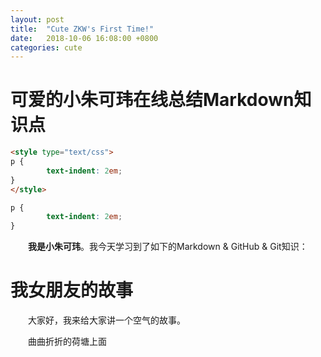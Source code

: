 ```yaml
---
layout: post
title:  "Cute ZKW's First Time!"
date:   2018-10-06 16:08:00 +0800
categories: cute
---
```

可爱的小朱可玮在线总结Markdown知识点
===

<style type="text/css">
p {
        text-indent: 2em;
}
</style>

```html
<style type="text/css">
p {
        text-indent: 2em;
}
</style>
```

```css
p {
        text-indent: 2em;
}
```

**我是小朱可玮**。我今天学习到了如下的Markdown & GitHub & Git知识：

# 我女朋友的故事

大家好，我来给大家讲一个空气的故事。

曲曲折折的荷塘上面